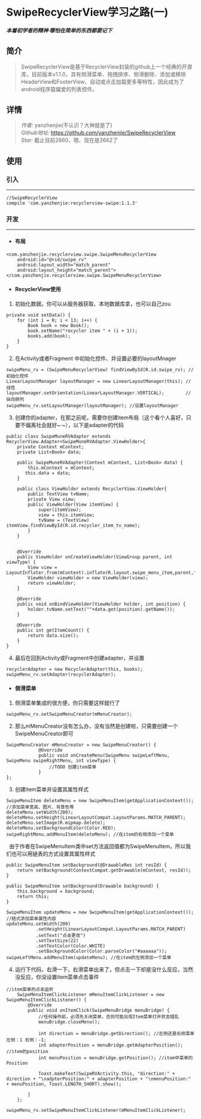 # **SwipeRecyclerView学习之路(一)**

#### _本着初学者的精神 哪怕在简单的东西都要记下_

## 简介
> SwipeRecyclerView是基于RecyclerView封装的github上一个经典的开源库，目前版本v1.1.0，具有侧滑菜单、拖拽排序、侧滑删除、添加或移除HeaderView和FooterView、自动或点击加载更多等特性，因此成为了android程序猿偏爱的列表控件。


## 详情
> *作者:* yanzhenjie(不认识？大神就是了)  
> *Github地址:* https://github.com/yanzhenjie/SwipeRecyclerView  
> *Star:* 截止目前2660，嗯、现在是2662了


## 使用
### 引入
----------------
	//SwipeRecyclerView
	compile 'com.yanzhenjie:recyclerview-swipe:1.1.3'


### 开发
------------------------------------------------------
* #### 布局  
> 
	<com.yanzhenjie.recyclerview.swipe.SwipeMenuRecyclerView
	    android:id="@+id/swipe_rv"
	    android:layout_width="match_parent"
	    android:layout_height="match_parent">
	</com.yanzhenjie.recyclerview.swipe.SwipeMenuRecyclerView>

* #### RecyclerView使用
1. 初始化数据。你可以从服务器获取、本地数据库拿，也可以自己zou  
> 
	private void setData() {  
		for (int i = 0; i < 13; i++) {  
			Book book = new Book();  
			book.setName("recycler item " + (i + 1));  
			books.add(book);  
		}  
	}

2. 在Activity或者Fragment 中初始化控件、并设置必要的layoutMnager  
> 
	swipeMenu_rv = (SwipeMenuRecyclerView) findViewById(R.id.swipe_rv); //初始化控件
	LinearLayoutManager layoutManager = new LinearLayoutManager(this); //线性
	layoutManager.setOrientation(LinearLayoutManager.VERTICAL);        //纵向排列
	swipeMenu_rv.setLayoutManager(layoutManager); //设置layoutManager
3. 创建你的adapter，在那之前呢，需要你创建item布局（这个看个人喜好，只要不偏离社会就好~·~），以下是adapter的代码  
> 
	public class SwipeMuneRVAdapter extends RecyclerView.Adapter<SwipeMuneRVAdapter.ViewHolder>{
	    private Context mContext;
	    private List<Book> data;
	
	    public SwipeMuneRVAdapter(Context mContext, List<Book> data) {
	        this.mContext = mContext;
 	       this.data = data;
	    }

	    public class ViewHolder extends RecyclerView.ViewHolder{
	        public TextView tvName;
	        private View view;
	        public ViewHolder(View itemView) {
	            super(itemView);
	            view = this.itemView;
	            tvName = (TextView) itemView.findViewById(R.id.recycler_item_tv_name);
	        }
	    }


	    @Override
	    public ViewHolder onCreateViewHolder(ViewGroup parent, int viewType) {
	        View view = LayoutInflater.from(mContext).inflate(R.layout.swipe_menu_item,parent,false);
	        ViewHolder viewHolder = new ViewHolder(view);
	        return viewHolder;
	    }

	    @Override
	    public void onBindViewHolder(ViewHolder holder, int position) {
	        holder.tvName.setText(""+data.get(position).getName());
	    }

	    @Override
	    public int getItemCount() {
	        return data.size();
	    }
	}

4. 最后在回到Activity或Fragment中创建adapter，并设置  
> 
	recyclerAdapter = new RecyclerAdapter(this, books);
	swipeMenu_rv.setAdapter(recyclerAdapter);

* #### 侧滑菜单
1. 侧滑菜单集成的很方便，你只需要这样就行了  
> 
	swipeMenu_rv.setSwipeMenuCreator(mMenuCreator);
	
2. 那么mMenuCreator没有怎么办，没有当然是创建啦，只需要创建一个SwipeMenuCreator即可  
> 
	SwipeMenuCreator mMenuCreator = new SwipeMenuCreator() {
	            @Override
	            public void onCreateMenu(SwipeMenu swipeLeftMenu, SwipeMenu swipeRightMenu, int viewType) {
	            	//TODO 创建item菜单
	            }
	};
	
3. 创建item菜单并设置其属性样式  
> 
	SwipeMenuItem deleteMenu = new SwipeMenuItem(getApplicationContext());
	//添加菜单宽高、图片、背景色等
	deleteMenu.setWidth(200);
	deleteMenu.setHeight(LinearLayoutCompat.LayoutParams.MATCH_PARENT);
	deleteMenu.setImage(R.mipmap.delete);
	deleteMenu.setBackgroundColor(Color.RED);
	swipeRightMenu.addMenuItem(deleteMenu); //在item的右侧添加一个菜单

   由于作者在SwipeMenuItem类中set方法返回值都为SwipeMenuItem，所以我们也可以用链表的方式设置其属性样式
> 
	public SwipeMenuItem setBackground(@DrawableRes int resId) {
	    return setBackground(ContextCompat.getDrawable(mContext, resId));
	}

	public SwipeMenuItem setBackground(Drawable background) {
	    this.background = background;
	    return this;
	}

	SwipeMenuItem updateMenu = new SwipeMenuItem(getApplicationContext());
	//链式添加菜单属性内容
	updateMenu.setWidth(200)
	           .setHeight(LinearLayoutCompat.LayoutParams.MATCH_PARENT)
	           .setText("点击更改")
	           .setTextSize(22)
	           .setTextColor(Color.WHITE)
	           .setBackgroundColor(Color.parseColor("#aaaaaa"));
	swipeLeftMenu.addMenuItem(updateMenu); //在item的左侧添加一个菜单

4. 运行下代码，右滑一下，右滑菜单出来了，但点击一下却是没什么反应，当然没反应，你没设置item菜单点击事件  
> 
	//item菜单的点击监听
        SwipeMenuItemClickListener mMenuItemClickListener = new SwipeMenuItemClickListener() {
            @Override
            public void onItemClick(SwipeMenuBridge menuBridge) {
                //任何操作前，必须先关闭菜单，否则可能出现Item菜单打开状态错乱
                menuBridge.closeMenu();

                int direction = menuBridge.getDirection(); //左侧还是右侧菜单 左侧：1 右侧：-1;
                int adapterPosition = menuBridge.getAdapterPosition(); //item的position
                int menuPosition = menuBridge.getPosition(); //item中菜单的Position

                Toast.makeText(SwipeRVActivity.this, "direction:" + direction + "\nadpterPosition:" + adapterPosition + "\nmenuPosition:" + menuPosition, Toast.LENGTH_SHORT).show();

            }
        };
        swipeMenu_rv.setSwipeMenuItemClickListener(mMenuItemClickListener);
	
